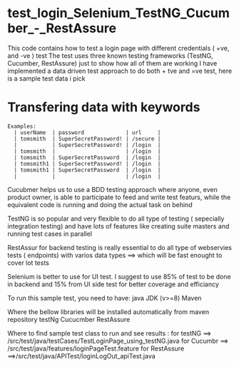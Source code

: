 # test_login_Selenium_TestNG_Cucumber_-_RestAssure 

This code contains how to test a login page with different credentials ( +ve, and -ve ) test
The test uses three known testing frameworks (TestNG, Cucumber, RestAssure) just to show how all of them are working 
I have implemented a data driven test approach to do both + tve and =ve test, here is a sample test data i pick 

 # Transfering data with keywords 
    Examples: 
      | userName  | password             | url     |
      | tomsmith  | SuperSecretPassword! | /secure |
      |           | SuperSecretPassword! | /login  |
      | tomsmith  |                      | /login  |
      | tomsmith  | SuperSecretPassword  | /login  |
      | tomsmith1 | SuperSecretPassword! | /login  |
      | tomsmith1 | SuperSecretPassword  | /login  |
      |           |                      | /login  |
      
      
 Cucubmer helps us to use a BDD testing approach where anyone, even product owner, is able to participate to feed and write test featurs, while the equivalent code is running and doing the actual task on behind 
 
 TestNG is so popular and very flexible to do all type of testing ( sepecially integration testing) and have lots of features like creating suite masters and running test cases in parallel 
 
 RestAssur for backend testing is really essential to do all type of webservies tests ( endpoints) with varios data types ==> which will be fast enought to cover lot tests 
 
 Selenium is better to use for UI test. 
 I suggest to use 85% of test to be done in backend and 15% from UI side test for better coverage and efficiancy
 
 To run this sample test, you need to have:
 java JDK (v>=8)
 Maven 
 
 Where the bellow libraries will be installed automatically from maven repository 
 testNg
 Cucucmber
 RestAssure
 
 
 Where to find sample test class to run and see results :
 for testNG ==> /src/test/java/testCases/TestLoginPage_using_testNG.java
 for Cucumbr ==> /src/test/java/features/loginPageTest.feature
 for RestAssure ==>/src/test/java/APITest/loginLogOut_apiTest.java
 

